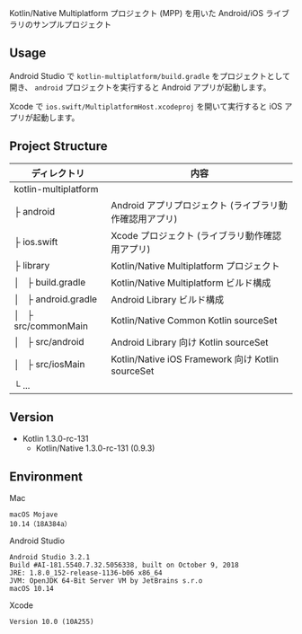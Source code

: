 Kotlin/Native Multiplatform プロジェクト (MPP) を用いた Android/iOS ライブラリのサンプルプロジェクト

## Usage

Android Studio で `kotlin-multiplatform/build.gradle` をプロジェクトとして開き、 `android` プロジェクトを実行すると Android アプリが起動します。

Xcode で `ios.swift/MultiplatformHost.xcodeproj` を開いて実行すると iOS アプリが起動します。

## Project Structure

| ディレクトリ | 内容 |
| --- | --- |
| kotlin-multiplatform | |
| ├ android | Android アプリプロジェクト (ライブラリ動作確認用アプリ) |
| ├ ios.swift | Xcode プロジェクト (ライブラリ動作確認用アプリ) |
| ├ library | Kotlin/Native Multiplatform プロジェクト |
| │   ├ build.gradle | Kotlin/Native Multiplatform ビルド構成 |
| │   ├ android.gradle | Android Library ビルド構成 |
| │   ├ src/commonMain | Kotlin/Native Common Kotlin sourceSet |
| │   ├ src/android | Android Library 向け Kotlin sourceSet |
| │   ├ src/iosMain | Kotlin/Native iOS Framework 向け Kotlin sourceSet |
| └ ... | |

## Version

* Kotlin 1.3.0-rc-131
    * Kotlin/Native 1.3.0-rc-131 (0.9.3)

## Environment

Mac

```
macOS Mojave
10.14（18A384a）
```

Android Studio

```
Android Studio 3.2.1
Build #AI-181.5540.7.32.5056338, built on October 9, 2018
JRE: 1.8.0_152-release-1136-b06 x86_64
JVM: OpenJDK 64-Bit Server VM by JetBrains s.r.o
macOS 10.14
```

Xcode

```
Version 10.0 (10A255)
```

